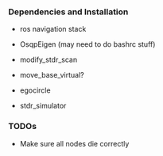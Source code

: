 ### Dependencies and Installation
- ros navigation stack
- OsqpEigen (may need to do bashrc stuff)
- modify_stdr_scan
- move_base_virtual?

- egocircle
- stdr_simulator

### TODOs
- Make sure all nodes die correctly
